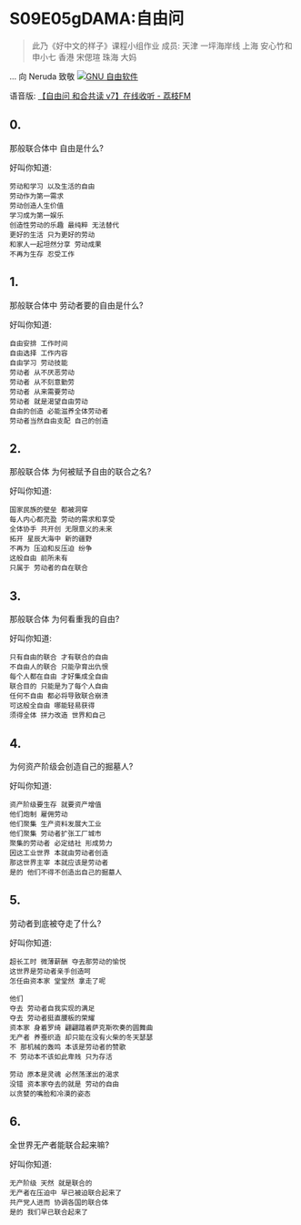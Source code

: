 # S09E05gDAMA:自由问


> 此乃《好中文的样子》课程小组作业
成员:
天津 一坪海岸线
上海 安心竹和申小七
香港 宋偲瑄
珠海 大妈

… 向 Neruda 致敬
[![GNU 自由软件](http://upload-images.jianshu.io/upload_images/27562-6d2064a29b2f5d3d.png?imageMogr2/auto-orient/strip%7CimageView2/2/w/1240)](http://www.gnu.org/)

语音版: [【自由问 和合共读 v7】在线收听 - 荔枝FM](https://www.lizhi.fm/2193128/2592864852843807238)

## 0.

那般联合体中 自由是什么? 

好叫你知道:

    劳动和学习 以及生活的自由  
    劳动作为第一需求  
    劳动创造人生价值    
    学习成为第一娱乐  
    创造性劳动的乐趣 最纯粹 无法替代   
    更好的生活 只为更好的劳动   
    和家人一起坦然分享 劳动成果 
    不再为生存 忍受工作 


## 1.

那般联合体中 劳动者要的自由是什么?

好叫你知道:

    自由安排 工作时间
    自由选择 工作内容  
    自由学习 劳动技能
    劳动者 从不厌恶劳动
    劳动者 从不刻意勤劳
    劳动者 从来需要劳动
    劳动者 就是渴望自由劳动
    自由的创造 必能滋养全体劳动者
    劳动者当然自由支配 自己的创造


## 2.

那般联合体 为何被赋予自由的联合之名?

好叫你知道:

    国家民族的壁垒 都被洞穿
    每人内心都充盈 劳动的需求和享受 
    全体协手 共开创 无限意义的未来
    拓开 星辰大海中 新的疆野
    不再为 压迫和反压迫 纷争 
    这般自由 前所未有  
    只属于 劳动者的自在联合 

## 3.
那般联合体 为何看重我的自由?

好叫你知道:

    只有自由的联合 才有联合的自由  
    不自由人的联合 只能孕育出仇恨  
    每个人都在自由 才好集成全自由 
    联合目的 只能是为了每个人自由  
    任何不自由 都必将导致联合崩溃 
    可这般全自由 哪能轻易获得 
    须得全体 拼力改造 世界和自己


## 4.
为何资产阶级会创造自己的掘墓人?

好叫你知道:

    资产阶级要生存 就要资产增值 
    他们炮制 雇佣劳动 
    他们聚集 生产资料发展大工业
    他们聚集 劳动者扩张工厂城市
    聚集的劳动者 必定结社 形成势力 
    因这工业世界 本就由劳动者创造
    那这世界主宰 本就应该是劳动者 
    是的 他们不得不创造出自己的掘墓人 

## 5.
劳动者到底被夺走了什么?

好叫你知道:

    超长工时 微薄薪酬 夺去那劳动的愉悦
    这世界是劳动者亲手创造呵
    怎任由资本家 堂堂然 拿走了呢

    他们
    夺去 劳动者自我实现的满足
    夺去 劳动者挺直腰板的荣耀
    资本家 身着罗绮 翩翩踏着萨克斯吹奏的圆舞曲
    无产者 养蚕织造 却只能在没有火柴的冬天瑟瑟
    不 那机械的轰鸣 本该是劳动者的赞歌
    不 劳动本不该如此卑贱 只为存活

    劳动 原本是灵魂 必然荡漾出的渴求
    没错 资本家夺去的就是 劳动的自由
    以贪婪的嘴脸和冷漠的姿态

## 6.
全世界无产者能联合起来嘛?

好叫你知道:

    无产阶级 天然 就是联合的
    无产者在压迫中 早已被迫联合起来了
    共产党人进而 协调各国的联合体
    是的 我们早已联合起来了